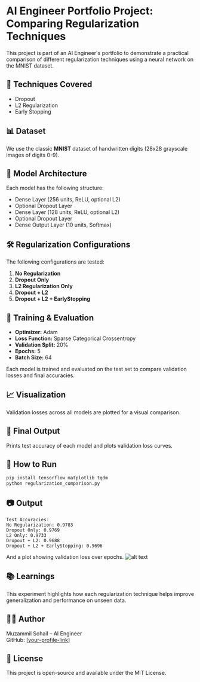 # AI Engineer Portfolio Project: Comparing Regularization Techniques

This project is part of an AI Engineer's portfolio to demonstrate a practical comparison of different regularization techniques using a neural network on the MNIST dataset.

## 📌 Techniques Covered

- Dropout
- L2 Regularization
- Early Stopping

## 📊 Dataset

We use the classic **MNIST** dataset of handwritten digits (28x28 grayscale images of digits 0-9).

## 🧠 Model Architecture

Each model has the following structure:

- Dense Layer (256 units, ReLU, optional L2)
- Optional Dropout Layer
- Dense Layer (128 units, ReLU, optional L2)
- Optional Dropout Layer
- Dense Output Layer (10 units, Softmax)

## 🛠️ Regularization Configurations

The following configurations are tested:

1. **No Regularization**
2. **Dropout Only**
3. **L2 Regularization Only**
4. **Dropout + L2**
5. **Dropout + L2 + EarlyStopping**

## 🚀 Training & Evaluation

- **Optimizer:** Adam
- **Loss Function:** Sparse Categorical Crossentropy
- **Validation Split:** 20%
- **Epochs:** 5
- **Batch Size:** 64

Each model is trained and evaluated on the test set to compare validation losses and final accuracies.

## 📈 Visualization

Validation losses across all models are plotted for a visual comparison.

## 🧪 Final Output

Prints test accuracy of each model and plots validation loss curves.

## 📁 How to Run

```bash
pip install tensorflow matplotlib tqdm
python regularization_comparison.py
```

## 📷 Output

```text
Test Accuracies:
No Regularization: 0.9783
Dropout Only: 0.9769
L2 Only: 0.9733
Dropout + L2: 0.9688
Dropout + L2 + EarlyStopping: 0.9696
```

And a plot showing validation loss over epochs.
![alt text](image.png)

## 📚 Learnings

This experiment highlights how each regularization technique helps improve generalization and performance on unseen data.

## 👨‍💻 Author

Muzammil Sohail – AI Engineer  
GitHub: [[your-profile-link](https://github.com/muzammil7866)]

## 📝 License

This project is open-source and available under the MIT License.
